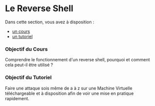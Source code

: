 # Le Reverse Shell

Dans cette section, vous avez à disposition : 
* [un cours](https://github.com/tanguybron/cours-cybersec/tree/master/Reverse_Shell/Cours)
* [un tutoriel](https://github.com/tanguybron/cours-cybersec/tree/master/Reverse_Shell/Turoriel)

### Objectif du Cours
Comprendre le fonctionnement d'un reverse shell, pourquoi et comment cela peut-il être utilisé ?

### Objectif du Tutoriel
Faire une attaque sois même de a à z sur une Machine Virtuelle téléchargeable et à disposition afin de voir une mise en pratique rapidement.